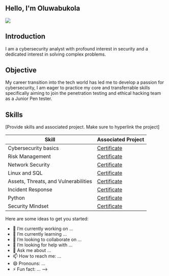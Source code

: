 ## Hello, I'm Oluwabukola
<a href="https://linkedin.com/in/oluwabukola-olasehinde-christiana-4b32a9244"><img src="https://img.shields.io/badge/LinkedIn--blue--?logoColor=blue&labelColor=blue&color=blue" /></a>

## Introduction

I am a cybersecurity analyst with profound interest in security and a dedicated interest in solving complex problems.

## Objective

My career transition into the tech world has led me to develop a passion for cybersecurity, I am eager to practice my core and transferrable skills specifically aiming to join the penetration testing and ethical hacking team as a Junior Pen tester.

## Skills
[Provide skills and associated project. Make sure to hyperlink the project]

| Skill                                         | Associated Project          |
|-----------------------------------------------|-----------------------------|
| Cybersecurity basics                          | <a href="https://coursera.org/verify/DFRVP9QJVP8B">Certificate</a>|
| Risk Management                               | <a href="https://coursera.org/verify/TPDQGKFLQSAC">Certificate</a>|
| Network Security                              | <a href="https://coursera.org/verify/AC8XDU596WV7">Certificate</a>|
| Linux and SQL                                 | <a href="https://coursera.org/verify/3HT7W8MZAQPG">Certificate</a>|
| Assets, Threats, and Vulnerabilities          | <a href="https://coursera.org/verify/8FTXFCMSXSH4">Certificate</a>|
| Incident Response                             | <a href="https://coursera.org/verify/9RG5E9D4HJ64">Certificate</a>|
| Python                                        | <a href="https://coursera.org/verify/JDKSG7GUHGHD">Certificate</a>|
| Security Mindset                              | <a href="https://coursera.org/verify/JDKSG7GUHGHD">Certificate</a>|



Here are some ideas to get you started:

- 🔭 I’m currently working on ...
- 🌱 I’m currently learning ...
- 👯 I’m looking to collaborate on ...
- 🤔 I’m looking for help with ...
- 💬 Ask me about ...
- 📫 How to reach me: ...
- 😄 Pronouns: ...
- ⚡ Fun fact: ...
-->
